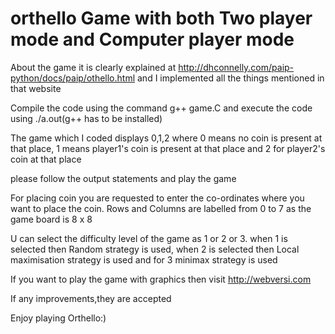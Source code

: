 # orthello Game with both Two player mode and Computer player mode

  About the game it is clearly explained at http://dhconnelly.com/paip-python/docs/paip/othello.html and I implemented all the things mentioned in that website

  Compile the code using the command g++ game.C and execute the code using ./a.out(g++ has to be installed)

  The game which I coded displays 0,1,2 where 0 means no coin is present at that place, 1 means player1's coin is present at that place and 2 for player2's coin at that place
  
  please follow the output statements and play the game
  
  For placing coin you are requested to enter the co-ordinates where you want to place the coin. Rows and Columns are labelled from 0 to 7 as the game board is 8 x 8
  
  U can select the difficulty level of the game as 1 or 2 or 3. when 1 is selected then Random strategy is used, when 2 is selected then Local maximisation strategy is used and for 3 minimax strategy is used
  
  If you want to play the game with graphics then visit http://webversi.com
  
  If any improvements,they are accepted
  
  Enjoy playing Orthello:)
